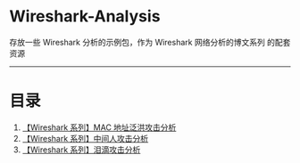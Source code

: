 # Wireshark-Analysis
存放一些 Wireshark 分析的示例包，作为 Wireshark 网络分析的博文系列 的配套资源

---

# 目录

1. [【Wireshark 系列】MAC 地址泛洪攻击分析](https://www.zer0-nu1l.com/2020/06/28/%E3%80%90Wireshark%20%E7%B3%BB%E5%88%97%E3%80%91MAC%20%E5%9C%B0%E5%9D%80%E6%B3%9B%E6%B4%AA%E6%94%BB%E5%87%BB%E5%88%86%E6%9E%90/#more)
1. [【Wireshark 系列】中间人攻击分析](https://www.zer0-nu1l.com/2020/06/29/%E3%80%90Wireshark-%E7%B3%BB%E5%88%97%E3%80%91%E4%B8%AD%E9%97%B4%E4%BA%BA%E6%94%BB%E5%87%BB%E5%88%86%E6%9E%90/)
1. [【Wireshark 系列】泪滴攻击分析](https://www.zer0-nu1l.com/2020/07/02/%E3%80%90Wireshark%20%E7%B3%BB%E5%88%97%E3%80%91%E6%B3%AA%E6%BB%B4%E6%94%BB%E5%87%BB%E5%88%86%E6%9E%90/)

